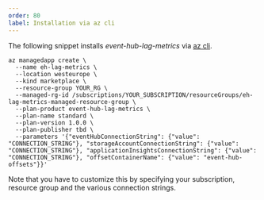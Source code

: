 ```yaml
--- 
order: 80
label: Installation via az cli
---
```


The following snippet installs _event-hub-lag-metrics_ via [az cli](https://github.com/Azure/azure-cli).

```
az managedapp create \
  --name eh-lag-metrics \
  --location westeurope \
  --kind marketplace \
  --resource-group YOUR_RG \
  --managed-rg-id /subscriptions/YOUR_SUBSCRIPTION/resourceGroups/eh-lag-metrics-managed-resource-group \
  --plan-product event-hub-lag-metrics \
  --plan-name standard \
  --plan-version 1.0.0 \
  --plan-publisher tbd \
  --parameters '{"eventHubConnectionString": {"value": "CONNECTION_STRING"}, "storageAccountConnectionString": {"value": "CONNECTION_STRING"}, "applicationInsightsConnectionString": {"value": "CONNECTION_STRING"}, "offsetContainerName": {"value": "event-hub-offsets"}}'
```
Note that you have to customize this by specifying your subscription, resource group and the
various connection strings.
